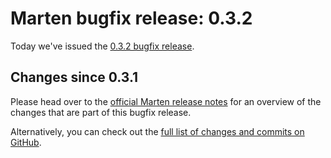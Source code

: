 # Marten bugfix release: 0.3.2

Today we've issued the [0.3.2 bugfix release](https://martenframework.com/docs/the-marten-project/release-notes/0.3.2).

## Changes since 0.3.1

Please head over to the [official Marten release notes](https://martenframework.com/docs/the-marten-project/release-notes/0.3.2) for an overview of the changes that are part of this bugfix release.

Alternatively, you can check out the [full list of changes and commits on GitHub](https://github.com/martenframework/marten/compare/v0.3.1...v0.3.2).
